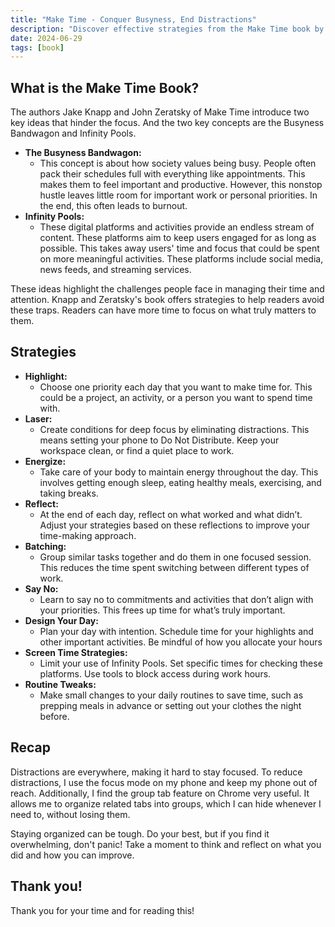 ```yaml
---
title: "Make Time - Conquer Busyness, End Distractions"
description: "Discover effective strategies from the Make Time book by Jake Knapp and John Zeratsky to reduce distractions and stay focused on what matters."
date: 2024-06-29
tags: [book]
---
```


## What is the Make Time Book?

The authors Jake Knapp and John Zeratsky of Make Time introduce two key ideas that hinder the focus. And the two key concepts are the Busyness Bandwagon and Infinity Pools.

- **The Busyness Bandwagon:**
  - This concept is about how society values being busy. People often pack their schedules full with everything like appointments. This makes them to feel important and productive. However, this nonstop hustle leaves little room for important work or personal priorities. In the end, this often leads to burnout.
- **Infinity Pools:**
  - These digital platforms and activities provide an endless stream of content. These platforms aim to keep users engaged for as long as possible. This takes away users' time and focus that could be spent on more meaningful activities. These platforms include social media, news feeds, and streaming services.

These ideas highlight the challenges people face in managing their time and attention. Knapp and Zeratsky's book offers strategies to help readers avoid these traps. Readers can have more time to focus on what truly matters to them.

## Strategies

- **Highlight:**
  - Choose one priority each day that you want to make time for. This could be a project, an activity, or a person you want to spend time with.
- **Laser:**
  - Create conditions for deep focus by eliminating distractions. This means setting your phone to Do Not Distribute. Keep your workspace clean, or find a quiet place to work.
- **Energize:**
  - Take care of your body to maintain energy throughout the day. This involves getting enough sleep, eating healthy meals, exercising, and taking breaks.
- **Reflect:**
  - At the end of each day, reflect on what worked and what didn’t. Adjust your strategies based on these reflections to improve your time-making approach.
- **Batching:**
  - Group similar tasks together and do them in one focused session. This reduces the time spent switching between different types of work.
- **Say No:**
  - Learn to say no to commitments and activities that don’t align with your priorities. This frees up time for what’s truly important.
- **Design Your Day:**
  - Plan your day with intention. Schedule time for your highlights and other important activities. Be mindful of how you allocate your hours
- **Screen Time Strategies:**
  - Limit your use of Infinity Pools. Set specific times for checking these platforms. Use tools to block access during work hours.
- **Routine Tweaks:**
  - Make small changes to your daily routines to save time, such as prepping meals in advance or setting out your clothes the night before.

## Recap

Distractions are everywhere, making it hard to stay focused. To reduce distractions, I use the focus mode on my phone and keep my phone out of reach. Additionally, I find the group tab feature on Chrome very useful. It allows me to organize related tabs into groups, which I can hide whenever I need to, without losing them.

Staying organized can be tough. Do your best, but if you find it overwhelming, don't panic! Take a moment to think and reflect on what you did and how you can improve.

## Thank you!

Thank you for your time and for reading this!
